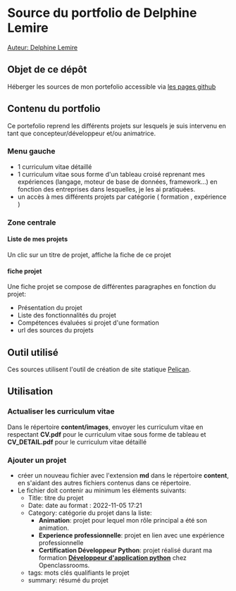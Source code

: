 # Source du portfolio de Delphine Lemire

[Auteur: Delphine Lemire](https://www.linkedin.com/in/delphine-lemire/)

## Objet de ce dépôt

Héberger les sources de mon portefolio accessible via [les pages github](https://delphinepythonique.github.io/)

## Contenu du portfolio

Ce portefolio reprend les différents projets sur lesquels je suis intervenu en tant que concepteur/développeur et/ou animatrice. 

### Menu gauche

- 1 curriculum vitae détaillé
- 1 curriculum vitae sous forme d'un tableau croisé reprenant mes expériences (langage, moteur de base de données, framework...) en fonction des entreprises dans lesquelles, je les ai pratiquées.
- un accès à mes différents projets par catégorie ( formation , expérience )

### Zone centrale

#### Liste de mes projets
Un clic sur un titre de projet, affiche la fiche de ce projet

#### fiche projet
Une fiche projet se compose de différentes paragraphes en fonction du projet: 
- Présentation du projet
- Liste des fonctionnalités du projet
- Compétences évaluées si projet d'une formation
- url des sources du projets

## Outil utilisé

Ces sources utilisent l'outil de création de site statique [Pelican](https://docs.getpelican.com/en/latest/).

## Utilisation

### Actualiser les curriculum vitae

Dans le répertoire **content/images**, envoyer les curriculum vitae en respectant **CV.pdf** pour le curriculum vitae sous forme de tableau et **CV_DETAIL.pdf** pour le curriculum vitae détaillé

### Ajouter un projet

- créer un nouveau fichier avec l'extension **md** dans le répertoire **content**, en s'aidant des autres fichiers contenus dans ce répertoire.
- Le fichier doit contenir au minimum les éléments suivants: 
    - Title: titre du projet
    - Date: date au format : 2022-11-05 17:21 
    - Category: catégorie du projet dans la liste:
      - **Animation**: projet pour lequel mon rôle principal a été son animation.
      - **Experience professionnelle**: projet en lien avec une expérience professionnelle
      - **Certification Développeur Python**: projet réalisé durant ma formation [**Développeur d'application python**](https://openclassrooms.com/fr/paths/518-developpeur-dapplication-python) chez Openclassrooms. 
    - tags: mots clés qualifiants le projet
    - summary: résumé du projet
      


